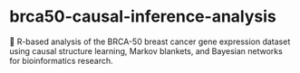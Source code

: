 # brca50-causal-inference-analysis
🔬 R-based analysis of the BRCA-50 breast cancer gene expression dataset using causal structure learning, Markov blankets, and Bayesian networks for bioinformatics research.
